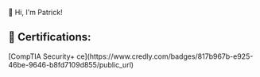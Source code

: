 👋 Hi, I'm Patrick!

<h2>📄 Certifications:</h2>
[CompTIA Security+ ce](https://www.credly.com/badges/817b967b-e925-46be-9646-b8fd7109d855/public_url)<br>

<!--
**ThePatrickHoban/ThePatrickHoban** is a ✨ _special_ ✨ repository because its `README.md` (this file) appears on your GitHub profile.

Here are some ideas to get you started:
- 🔭 I’m currently working on ...
- 🌱 I’m currently learning ...
- 👯 I’m looking to collaborate on ...
- 🤔 I’m looking for help with ...
- 💬 Ask me about ...
- 📫 How to reach me: ...
- 😄 Pronouns: ...
- ⚡ Fun fact: ...
-->
